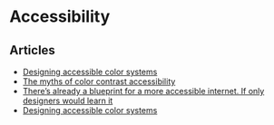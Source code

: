 # Accessibility

## Articles

- [Designing accessible color systems](https://stripe.com/au/blog/accessible-color-systems)
- [The myths of color contrast accessibility](https://uxmovement.com/buttons/the-myths-of-color-contrast-accessibility/)
- [There’s already a blueprint for a more accessible internet. If only designers would learn it](https://qz.com/1407450/theres-already-a-blueprint-for-a-more-accessible-internet/)
- [Designing accessible color systems](https://stripe.com/au/blog/accessible-color-systems)
